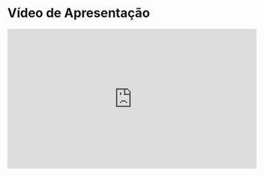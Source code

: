# Vídeo de Apresentação

<iframe width="560" height="315" src="https://www.youtube.com/embed/6-eX7mBU0jk?si=1mFuQTYP-8SEla8a" title="YouTube video player" frameborder="0" allow="accelerometer; autoplay; clipboard-write; encrypted-media; gyroscope; picture-in-picture; web-share" referrerpolicy="strict-origin-when-cross-origin" allowfullscreen></iframe>